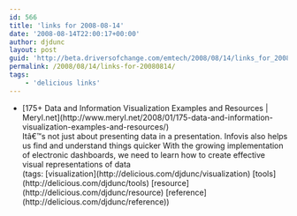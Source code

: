 ```yaml
---
id: 566
title: 'links for 2008-08-14'
date: '2008-08-14T22:00:17+00:00'
author: djdunc
layout: post
guid: 'http://beta.driversofchange.com/emtech/2008/08/14/links_for_20080814/'
permalink: /2008/08/14/links-for-20080814/
tags:
    - 'delicious links'
---
```


- <div class="delicious-link">[175+ Data and Information Visualization Examples and Resources | Meryl.net](http://www.meryl.net/2008/01/175-data-and-information-visualization-examples-and-resources/)</div><div class="delicious-extended">Itâ&#128;&#153;s not just about presenting data in a presentation. Infovis also helps us find and understand things quicker With the growing implementation of electronic dashboards, we need to learn how to create effective visual representations of data</div><div class="delicious-tags">(tags: [visualization](http://delicious.com/djdunc/visualization) [tools](http://delicious.com/djdunc/tools) [resource](http://delicious.com/djdunc/resource) [reference](http://delicious.com/djdunc/reference))</div>